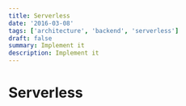 ```yaml
---
title: Serverless
date: '2016-03-08'
tags: ['architecture', 'backend', 'serverless']
draft: false
summary: Implement it
description: Implement it
---
```


# Serverless




